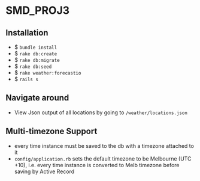 # SMD_PROJ3

## Installation

* $ `bundle install`
* $ `rake db:create`
* $ `rake db:migrate`
* $ `rake db:seed`
* $ `rake weather:forecastio`
* $ `rails s`


## Navigate around

* View Json output of all locations by going to `/weather/locations.json`


## Multi-timezone Support

* every time instance must be saved to the db with a timezone attached to it
* `config/application.rb` sets the default timezone to be Melbourne (UTC +10), i.e. every time instance is converted to Melb timezone before saving by Active Record
